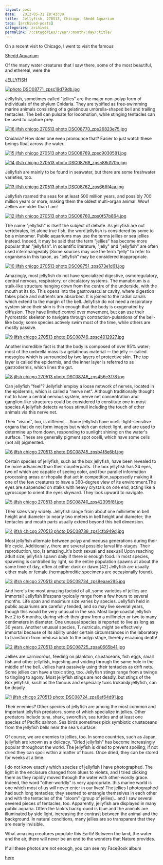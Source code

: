```yaml
---
layout: post
date:	2013-05-31 18:43:00
title:  Jellyfish, 270513, Chicago, Shedd Aquarium
tags: [archived-posts]
categories: archives
permalink: /:categories/:year/:month/:day/:title/
---
```

On a recent visit to Chicago, I went to visit the famous

<a href="http://www.sheddaquarium.org/"> Shedd Aquarium </a>

Of the many water creatures that I saw there, some of the most beautiful, and ethereal, were the

<a href="http://en.wikipedia.org/wiki/Jellyfish"> JELLYFISH </a>

<a href="http://s1274.photobucket.com/user/apeednahom/media/DSC08771_zpsc19d79db.jpg.html" target="_blank"><img src="http://i1274.photobucket.com/albums/y430/apeednahom/DSC08771_zpsc19d79db.jpg" border="0" alt=" photo DSC08771_zpsc19d79db.jpg" /></a>

Jellyfish, sometimes called "jellies" are the major non-polyp form of individuals of the phylum Cnidaria. They are typified as free-swimming marine animals consisting of a gelatinous umbrella-shaped bell and trailing tentacles. The bell can pulsate for locomotion, while stinging tentacles can be used to capture prey.

<a href="http://s1274.photobucket.com/user/apeednahom/media/DSC08770_zps26823e75.jpg.html" target="_blank"><img src="http://i1274.photobucket.com/albums/y430/apeednahom/DSC08770_zps26823e75.jpg" border="0" alt="16 jlfsh chicgo 270513 photo DSC08770_zps26823e75.jpg" /></a>

Cnidaria? How does one even pronounce that? Easier to just watch these beings float across the water..

<a href="http://s1274.photobucket.com/user/apeednahom/media/DSC08769_zpsc9030581.jpg.html" target="_blank"><img src="http://i1274.photobucket.com/albums/y430/apeednahom/DSC08769_zpsc9030581.jpg" border="0" alt="15 jlfsh chicgo 270513 photo DSC08769_zpsc9030581.jpg" /></a>

<lj-cut text="more jellies">

<a href="http://s1274.photobucket.com/user/apeednahom/media/DSC08768_zps588d170b.jpg.html" target="_blank"><img src="http://i1274.photobucket.com/albums/y430/apeednahom/DSC08768_zps588d170b.jpg" border="0" alt="14 jlfsh chicgo 270513 photo DSC08768_zps588d170b.jpg" /></a>

Jellyfish are mainly to be found in seawater, but there are some freshwater varieties, too.

<a href="http://s1274.photobucket.com/user/apeednahom/media/DSC08762_zps66fff4aa.jpg.html" target="_blank"><img src="http://i1274.photobucket.com/albums/y430/apeednahom/DSC08762_zps66fff4aa.jpg" border="0" alt="13 jlfsh chicgo 270513 photo DSC08762_zps66fff4aa.jpg" /></a>

Jellyfish roamed the seas for at least 500 million years, and possibly 700 million years or more, making them the oldest multi-organ animal. Wow! Jellies are older than I am!

<a href="http://s1274.photobucket.com/user/apeednahom/media/DSC08760_zps0f57b864.jpg.html" target="_blank"><img src="http://i1274.photobucket.com/albums/y430/apeednahom/DSC08760_zps0f57b864.jpg" border="0" alt="12 jlfsh chicgo 270513 photo DSC08760_zps0f57b864.jpg" /></a>

The name "jellyfish" is itself the subject of debate. As jellyfish are not vertebrates, let alone true fish, the word jellyfish is considered by some to be a misnomer. Public aquariums may use the terms jellies or sea jellies instead.  Indeed, it may be said that the term "jellies" has become more popular than "jellyfish". In scientific literature, "jelly" and "jellyfish" are often used interchangeably.[Some sources may use the term "jelly" to refer to organisms in this taxon, as "jellyfish" may be considered inappropriate.

<a href="http://s1274.photobucket.com/user/apeednahom/media/DSC08751_zps673e1d61.jpg.html" target="_blank"><img src="http://i1274.photobucket.com/albums/y430/apeednahom/DSC08751_zps673e1d61.jpg" border="0" alt="10 jlfsh chicgo 270513 photo DSC08751_zps673e1d61.jpg" /></a>

Amazingly, most jellyfish do not have specialized digestive, osmoregulatory, central nervous, respiratory, or circulatory systems. The manubrium is a stalk-like structure hanging down from the centre of the underside, with the mouth at its tip. This opens into the gastrovascular cavity, where digestion takes place and nutrients are absorbed. It is joined to the radial canals which extend to the margin of the bell. Jellyfish do not need a respiratory system since their skin is thin enough that the body is oxygenated by diffusion. They have limited control over movement, but can use their hydrostatic skeleton to navigate through contraction-pulsations of the bell-like body; some species actively swim most of the time, while others are mostly passive.

<a href="http://s1274.photobucket.com/user/apeednahom/media/DSC08749_zpsc4012927.jpg.html" target="_blank"><img src="http://i1274.photobucket.com/albums/y430/apeednahom/DSC08749_zpsc4012927.jpg" border="0" alt="9 jlfsh chicgo 270513 photo DSC08749_zpsc4012927.jpg" /></a>

Another incredible fact is that the body is composed of over 95% water; most of the umbrella mass is a gelatinous material — the jelly — called mesoglea which is surrounded by two layers of protective skin. The top layer is called the epidermis, and the inner layer is referred to as gastrodermis, which lines the gut.


<a href="http://s1274.photobucket.com/user/apeednahom/media/DSC08748_zps456e3f78.jpg.html" target="_blank"><img src="http://i1274.photobucket.com/albums/y430/apeednahom/DSC08748_zps456e3f78.jpg" border="0" alt="8 jlfsh chicgo 270513 photo DSC08748_zps456e3f78.jpg" /></a>


Can jellyfish "feel"?  Jellyfish employ a loose network of nerves, located in the epidermis, which is called a "nerve net". Although traditionally thought not to have a central nervous system, nerve net concentration and ganglion-like structures could be considered to constitute one in most species.A jellyfish detects various stimuli including the touch of other animals via this nerve net.

Their "vision", too, is different....Some jellyfish have ocelli: light-sensitive organs that do not form images but which can detect light, and are used to determine up from down, responding to sunlight shining on the water's surface. These are generally pigment spot ocelli, which have some cells (not all) pigmented.

<a href="http://s1274.photobucket.com/user/apeednahom/media/DSC08745_zpsb4f8e6bf.jpg.html" target="_blank"><img src="http://i1274.photobucket.com/albums/y430/apeednahom/DSC08745_zpsb4f8e6bf.jpg" border="0" alt="6 jlfsh chicgo 270513 photo DSC08745_zpsb4f8e6bf.jpg" /></a>


Certain species of jellyfish, such as the box jellyfish, have been revealed to be more advanced than their counterparts. The box jellyfish has 24 eyes, two of which are capable of seeing color, and four parallel information processing areas or rhopalia that act in competition,supposedly making it one of the few creatures to have a 360-degree view of its environment.The eyes are suspended on stalks with heavy crystals on one end, acting like a gyroscope to orient the eyes skyward. They look upward to navigate.

<a href="http://s1274.photobucket.com/user/apeednahom/media/DSC08740_zps42395f8f.jpg.html" target="_blank"><img src="http://i1274.photobucket.com/albums/y430/apeednahom/DSC08740_zps42395f8f.jpg" border="0" alt="5 jlfsh chicgo 270513 photo DSC08740_zps42395f8f.jpg" /></a>

Their sizes vary widely. Jellyfish range from about one millimeter in bell height and diameter to nearly two meters in bell height and diameter; the tentacles and mouth parts usually extend beyond this bell dimension.


<a href="http://s1274.photobucket.com/user/apeednahom/media/DSC08738_zps1cfb949d.jpg.html" target="_blank"><img src="http://i1274.photobucket.com/albums/y430/apeednahom/DSC08738_zps1cfb949d.jpg" border="0" alt="4 jlfsh chicgo 270513 photo DSC08738_zps1cfb949d.jpg" /></a>

Most jellyfish alternate between polyp and medusa generations during their life cycle. Additionally, there are several possible larval life-stages. Their reproduction, too, is amazing..it's  both sexual and asexual! Upon reaching adult size, jellyfish spawn daily if there is enough food. In most species, spawning is controlled by light, so the entire population spawns at about the same time of day, often at either dusk or dawn.[42] Jellyfish are usually either male or female (hermaphroditic specimens are occasionally found).

<a href="http://s1274.photobucket.com/user/apeednahom/media/DSC08734_zps8eaae285.jpg.html" target="_blank"><img src="http://i1274.photobucket.com/albums/y430/apeednahom/DSC08734_zps8eaae285.jpg" border="0" alt="3 jlfsh chicgo 270513 photo DSC08734_zps8eaae285.jpg" /></a>

And here's the most amazing factoid of all..some varieties of jellies are immortal! Jellyfish lifespans typically range from a few hours to several months. Life span and maximum size varies by species. Jellyfish held in public aquariums are carefully tended, and so may live several years, though this would be very unusual in the sea. Most large coastal jellyfish live 2 to 6 months, during which they grow from a millimeter or two to many centimeters in diameter. One unusual species is reported to live as long as 30 years. Another unusual species, T. nutricula, might be effectively immortal because of its ability under certain circumstances in the laboratory to transform from medusa back to the polyp stage, thereby escaping death!


<a href="http://s1274.photobucket.com/user/apeednahom/media/DSC08725_zpsa0665b41.jpg.html" target="_blank"><img src="http://i1274.photobucket.com/albums/y430/apeednahom/DSC08725_zpsa0665b41.jpg" border="0" alt="2 jlfsh chicgo 270513 photo DSC08725_zpsa0665b41.jpg" /></a>

Jellies are carnivorous, feeding on plankton, crustaceans, fish eggs, small fish and other jellyfish, ingesting and voiding through the same hole in the middle of the bell. Jellies hunt passively using their tentacles as drift nets. Some jellies can have a toxic sting, too. Jellyfish stings range from a twinge to tingling to agony. Most jellyfish stings are not deadly, but stings of  the Box jellyfish, such as the famous and especially toxic Irukandji jellyfish, can be deadly

<a href="http://s1274.photobucket.com/user/apeednahom/media/DSC08724_zps6ef64d91.jpg.html" target="_blank"><img src="http://i1274.photobucket.com/albums/y430/apeednahom/DSC08724_zps6ef64d91.jpg" border="0" alt="1 jlfsh chicgo 270513 photo DSC08724_zps6ef64d91.jpg" /></a>

Their enemies? Other species of jellyfish are among the most common and important jellyfish predators, some of which specialize in jellies. Other predators include tuna, shark, swordfish, sea turtles and at least one species of Pacific salmon. Sea birds sometimes pick symbiotic crustaceans from the jellyfish bells near the sea's surface.


Of course, we are enemies to jellies, too. In some countries, such as Japan, jellyfish are known as a delicacy. "Dried jellyfish" has become increasingly popular throughout the world. The jellyfish is dried to prevent spoiling; if not dried they can spoil within a matter of hours. Once dried, they can be stored for weeks at a time.

I do not know exactly which species of jellyfish I have photographed. The light in the enclosure changed from blues to violets, and I tried clicking them as they rapidly moved through the water with other-wordly grace. Indeed, the word "other-worldly" is very appropriate..this marine world is one which most of us will never enter in our lives! The jellies I photographed had such long tentacles; they seemed to entangle themselves in each other and with the tentacles of the "bloom" (group of jellies)...and I saw several severed pieces of tentacles, too. Apparently, jellyfish are displayed in many public aquaria. Often the tank's background is blue and the animals are illuminated by side light, increasing the contrast between the animal and the background. In natural conditions, many jellies are so transparent that they are nearly invisible.

</lj-cut>

What amazing creatures populate this Earth! Between the land, the water and the air, there will never be an end to the wonders that Nature provides.

If all these photos are not enough, you can see my FaceBook album

<a href="https://www.facebook.com/media/set/?set=a.10151494547538878.1073741898.587058877&amp;type=1"> here </a>
